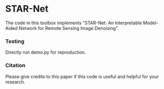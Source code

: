 # STAR-Net
The code in this toolbox implements "STAR-Net: An Interpretable Model-Aided Network for Remote Sensing Image Denoising". 

### Testing
Directly run demo.py for reproduction.

### Citation
Please give credits to this paper if this code is useful and helpful for your research.


